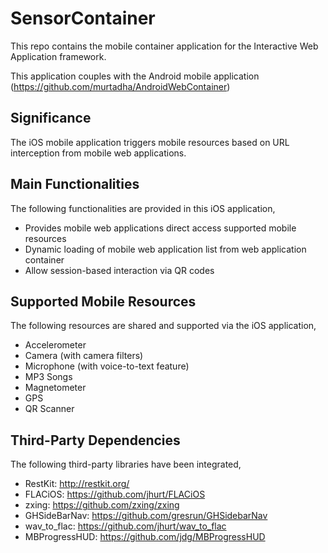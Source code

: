 SensorContainer
===============

This repo contains the mobile container application for the Interactive Web Application framework.

This application couples with the Android mobile application (https://github.com/murtadha/AndroidWebContainer)

Significance
------------
The iOS mobile application triggers mobile resources based on URL interception from mobile web applications.


Main Functionalities
-------------------
The following functionalities are provided in this iOS application,
* Provides mobile web applications direct access supported mobile resources
* Dynamic loading of mobile web application list from web application container
* Allow session-based interaction via QR codes


Supported Mobile Resources
--------------------------
The following resources are shared and supported via the iOS application,
* Accelerometer
* Camera (with camera filters)
* Microphone (with voice-to-text feature)
* MP3 Songs
* Magnetometer
* GPS
* QR Scanner


Third-Party Dependencies
-----------------------
The following third-party libraries have been integrated,
* RestKit: http://restkit.org/        
* FLACiOS: https://github.com/jhurt/FLACiOS
* zxing: https://github.com/zxing/zxing
* GHSideBarNav: https://github.com/gresrun/GHSidebarNav
* wav_to_flac: https://github.com/jhurt/wav_to_flac
* MBProgressHUD: https://github.com/jdg/MBProgressHUD
